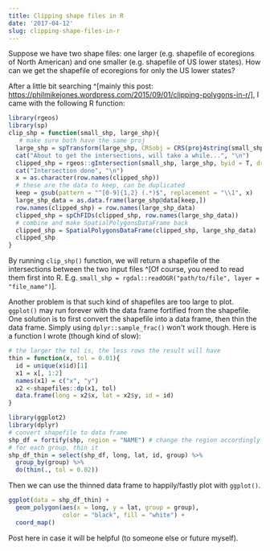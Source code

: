 ```yaml
---
title: Clipping shape files in R
date: '2017-04-12'
slug: clipping-shape-files-in-r
---
```


Suppose we have two shape files: one larger (e.g. shapefile of ecoregions of North American) and one smaller (e.g. shapefile of US lower states). How can we get the shapefile of ecoregions for only the US lower states? 

After a little bit searching ^[mainly this post: https://philmikejones.wordpress.com/2015/09/01/clipping-polygons-in-r/], I came with the following R function:

```r
library(rgeos)
library(sp)
clip_shp = function(small_shp, large_shp){
   # make sure both have the same proj
  large_shp = spTransform(large_shp, CRSobj = CRS(proj4string(small_shp)))
  cat("About to get the intersections, will take a while...", "\n")
  clipped_shp = rgeos::gIntersection(small_shp, large_shp, byid = T, drop_lower_td = T)
  cat("Intersection done", "\n")
  x = as.character(row.names(clipped_shp))
  # these are the data to keep, can be duplicated
  keep = gsub(pattern = "^[0-9]{1,2} (.*)$", replacement = "\\1", x)
  large_shp_data = as.data.frame(large_shp@data[keep,])
  row.names(clipped_shp) = row.names(large_shp_data)
  clipped_shp = spChFIDs(clipped_shp, row.names(large_shp_data))
  # combine and make SpatialPolygonsDataFrame back
  clipped_shp = SpatialPolygonsDataFrame(clipped_shp, large_shp_data)
  clipped_shp
}
```

By running `clip_shp()` function, we will return a shapefile of the intersections between the two input files ^[Of course, you need to read them first into R. E.g. `small_shp = rgdal::readOGR("path/to/file", layer = "file_name")`].


Another problem is that such kind of shapefiles are too large to plot. `ggplot()` may run forever with the data frame fortified from the shapefile. One solution is to first convert the shapefile into a data frame, then thin the data frame. Simply using `dplyr::sample_frac()` won't work though. Here is a function I wrote (though kind of slow):

```r
# the larger the tol is, the less rows the result will have
thin = function(x, tol = 0.01){
  id = unique(x$id)[1]
  x1 = x[, 1:2]
  names(x1) = c("x", "y")
  x2 <-shapefiles::dp(x1, tol)
  data.frame(long = x2$x, lat = x2$y, id = id)
}

library(ggplot2)
library(dplyr)
# convert shapefile to data frame
shp_df = fortify(shp, region = "NAME") # change the region accordingly
# for each group, thin it
shp_df_thin = select(shp_df, long, lat, id, group) %>%
  group_by(group) %>%
  do(thin(., tol = 0.02))
```

Then we can use the thinned data frame to happily/fastly plot with `ggplot()`.

```r
ggplot(data = shp_df_thin) + 
  geom_polygon(aes(x = long, y = lat, group = group), 
               color = "black", fill = "white") +
  coord_map() 
```

Post here in case it will be helpful (to someone else or future myself).
